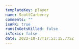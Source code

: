 ```yaml
---
templateKey: player
name: ScottCarberry
comments: ""
isAFK: true
runsInGetsKilled: false
isToxic: false
date: 2022-10-17T17:53:15.775Z
---
```

